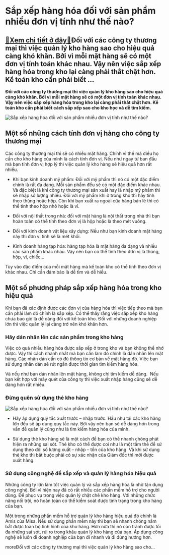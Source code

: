 Sắp xếp hàng hóa đối với sản phẩm nhiều đơn vị tính như thế nào?
================================================================

[:gift:Xem chi tiết ở đây:gift:](https://hddtvn.com/sap-xep-hang-hoa-doi-voi-san-pham-nhieu-don-vi-tinh-nhu-the-nao/)Đối với các công ty thương mại thì việc quản lý kho hàng sao cho hiệu quả càng khó khăn. Bởi vì mỗi mặt hàng sẽ có một đơn vị tính toán khác nhau. Vậy nên việc sắp xếp hàng hóa trong kho lại càng phải thắt chặt hơn. Kế toán kho cần phải biết …
---------------------------------------------------------------------------------------------------------------------------------------------------------------------------------------------------------------------------------------------------

**Đối với các công ty thương mại thì việc quản lý kho hàng sao cho hiệu quả càng khó khăn. Bởi vì mỗi mặt hàng sẽ có một đơn vị tính toán khác nhau. Vậy nên việc sắp xếp hàng hóa trong kho lại càng phải thắt chặt hơn. Kế toán kho cần phải biết cách sắp xếp sao cho kho học và dễ tìm kiếm.**


![Sắp xếp hàng hóa đối với sản phẩm nhiều đơn vị tính như thế nào?](https://hddtvn.com/wp-content/uploads/2021/01/millennial-warehouse-workers-full.jpg)


Một số những cách tính đơn vị hàng cho công ty thương mại
---------------------------------------------------------


Các công ty thương mại thì sẽ có nhiều mặt hàng. Chính vì thế mà điều họ cần cho kho hàng của mình là cách tính đơn vị. Nếu như ngay từ ban đầu mà bạn tính đơn vị hợp lý thì việc quản lý kho hàng sẽ hiệu quả hơn rất nhiều.




* Khi bạn kinh doanh mỹ phẩm: Đối với mỹ phẩm thì nó có một đặc điểm chính là rất đa dạng. Mỗi sản phẩm đều sẽ có một đặc điểm khác nhau. Và đặc biệt là khi công ty thương mại sản xuất hay là nhập mỹ phẩm thì sẽ nhập số lượng nhiều. Đối với mỹ phẩm khi ở trong kho thì hãy tính theo thùng hoặc hộp. Còn khi bạn xuất ra ngoài cửa hàng bán lẻ thì có thể tính theo hộp nhỏ hoặc là vỉ.

* Đối với nội thất trong nhà: đối với mặt hàng là nội thất trong nhà thì bạn hoàn toàn có thể tính theo đơn vị là hộp hoặc là theo mét vuông.

* Đối với kinh doanh vật liệu xây dựng: Nếu như bạn kinh doanh mặt hàng này thì đơn vị tính sẽ là mét khối.

* Kinh doanh hàng tạp hóa: hàng tạp hóa là mặt hàng đa dạng và nhiều các sản phẩm khác nhau. Vậy nên bạn có thể tính theo đơn vị là thùng, hộp, vỉ, chiếc…



Tùy vào đặc điểm của mỗi mặt hàng mà kế toán kho có thể tính theo đơn vị khác nhau. Chỉ cần đảm bảo là dễ tìm và dễ hiểu.


Một số phương pháp sắp xếp hàng hóa trong kho hiệu quả
------------------------------------------------------


Khi bạn đã xác định được các đơn vị của hàng hóa thì việc tiếp theo mà bạn cần phải làm đó chính là sắp xếp. Có thể thấy rằng việc sắp xếp kho hàng chưa bao giờ là dễ dàng đối với kế toán kho. Đối với những doanh nghiệp lớn thì việc quản lý lại càng trở nên khó khăn hơn.


### Hãy dán nhãn lên các sản phẩm trong kho hàng


Việc có quá nhiều hàng hóa được sắp xếp ở trong kho và bạn không thể nhớ được. Vậy thì cách nhanh nhất mà bạn cần làm đó chính là dán nhãn lên mặt hàng. Các nhãn dán cần có đủ thông tin cơ bản về mặt hàng đó. Việc bạn sử dụng nhãn dán sẽ rút ngắn được thời gian tìm kiếm hàng hóa.


Và nếu như bạn dán nhãn lên mặt hàng, không chỉ tìm kiếm dễ dàng.  Nếu bạn kết hợp với máy quét của công ty thì việc xuất nhập hàng cũng sẽ dễ dàng hơn rất nhiều.


### Đừng quên sử dụng thẻ kho hàng


![Sắp xếp hàng hóa đối với sản phẩm nhiều đơn vị tính như thế nào?](https://hddtvn.com/wp-content/uploads/2021/01/advanced-warehouse-management-software3.jpg)




* Hãy áp dụng quy tắc xuất trước – nhập trước. Hầu như tại các kho hàng lớn đều sẽ áp dụng quy tắc này. Bởi vậy nên bạn sẽ dễ dàng hơn trong vấn đề quản lý cũng như là tìm kiếm hàng hóa của mình.

* Sử dụng thẻ kho hàng sẽ là một cách để bạn có thể nhanh chóng phát hiện ra những sai sót. Thẻ kho có thể được coi như là một tấm thẻ để sử dụng theo dõi số lượng xuất – nhập – tồn của kho hàng. Và khi sử dụng thẻ kho thì bắt buộc phải có sự xác nhận của Giám đốc thì mới được xuất hàng.



### Sử dụng công nghệ để sắp xếp và quản lý hàng hóa hiệu quả


Những công ty lớn làm tốt việc quản lý và sắp xếp hàng hóa là nhờ tận dụng công nghệ. Bởi vì hiện nay đã có rất nhiều các phần mềm hỗ trợ cho người dùng. Để phục vụ trong việc quản lý chặt chẽ kho hàng. Với những chức năng nổi trội, nó hoàn toàn có thể kiểm soát được tình trạng trong kho hàng của bạn.


Một trong những phần mềm hỗ trợ quản lý kho hàng hiệu quả đó chính là Amis của Misa. Nếu sử dụng phần mềm này thì bạn sẽ nhanh chóng nắm bắt được toàn bộ tình hình của kho hàng. Hơn nữa thì nó còn tránh được tối đa những sai sót, rủi ro trong khâu quản lý kho hàng của bạn. Áp dụng công nghệ sẽ luôn đi doanh nghiệp của bạn đi nhanh và đi đúng hướng hơn.


moreĐối với các công ty thương mại thì việc quản lý kho hàng sao cho…

